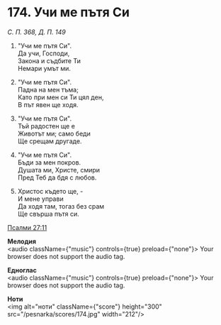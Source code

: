 # 174. Учи ме пътя Си

_С. П. 368, Д. П. 149_

1. "Учи ме пътя Си".  
Да учи, Господи,  
Закона и съдбите Ти  
Немари умът ми.  

2. "Учи ме пътя Си".  
Падна на мен тъма;  
Като при мен си Ти цял ден,  
В път явен ще ходя.  

3. "Учи ме пътя Си".  
Тъй радостен ще е  
Животът ми; само беди  
Ще срещам другаде.  

4. "Учи ме пътя Си".  
Бъди за мен покров.  
Душата ми, Христе, смири  
Пред Теб да бдя с любов.  

5. Христос където ще, -  
И мене управи  
Да ходя там, тогаз без срам  
Ще свърша пътя си.

[Псалми 27:11](http://biblia.bg/index.php?k=19&g=27&s=11)

**Мелодия**  
<audio className={"music"} controls={true} preload={"none"}>
    <source src="/pesnarka/mp3/174.mp3" type="audio/mpeg"/>
    Your browser does not support the audio tag.
</audio>

**Едноглас**  
<audio className={"music"} controls={true} preload={"none"}>
    <source src="/pesnarka/transp/174.mp3" type="audio/mpeg"/>
    Your browser does not support the audio tag.
</audio>

**Ноти**  
<img alt="ноти" className={"score"} height="300" src="/pesnarka/scores/174.jpg" width="212"/>
